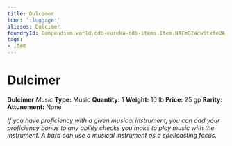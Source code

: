 ```yaml
---
title: Dulcimer
icon: ':luggage:'
aliases: Dulcimer
foundryId: Compendium.world.ddb-eureka-ddb-items.Item.NAFmO2Wcw6txfeQA
tags:
- Item
---
```


# Dulcimer

**Dulcimer**
_Music_
**Type:** Music
**Quantity:** 1
**Weight:** 10 lb
**Price:** 25 gp
**Rarity:** 
**Attunement:** None

*If you have proficiency with a given musical instrument, you can add your proficiency bonus to any ability checks you make to play music with the instrument. A bard can use a musical instrument as a spellcasting focus.*